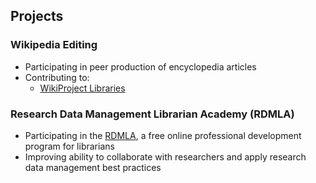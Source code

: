 ## Projects

### Wikipedia Editing

- Participating in peer production of encyclopedia articles
- Contributing to:
  - [WikiProject Libraries](https://en.wikipedia.org/wiki/Wikipedia:WikiProject_Libraries)

### Research Data Management Librarian Academy (RDMLA)

- Participating in the [RDMLA](https://rdmla.github.io/), a free online professional development program for librarians
- Improving ability to collaborate with researchers and apply research data management best practices


